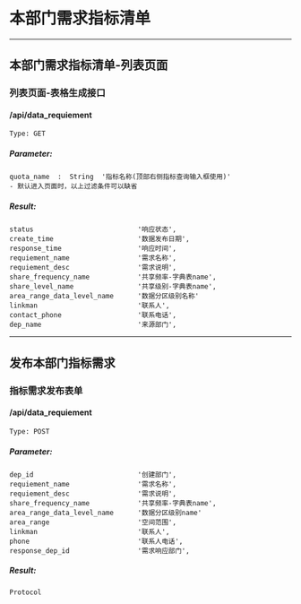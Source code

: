 # 本部门需求指标清单

-----

## 本部门需求指标清单-列表页面

### 列表页面-表格生成接口
#### /api/data_requiement
    Type: GET
##### Parameter:
    quota_name  :  String  '指标名称(顶部右侧指标查询输入框使用)'
    - 默认进入页面时，以上过滤条件可以缺省
##### Result:
    status                          '响应状态',
    create_time                     '数据发布日期',
    response_time                   '响应时间',
    requiement_name                 '需求名称',
    requiement_desc                 '需求说明',
    share_frequency_name            '共享频率-字典表name',
    share_level_name                '共享级别-字典表name',
    area_range_data_level_name      '数据分区级别名称'
    linkman                         '联系人',
    contact_phone                   '联系电话',
    dep_name                        '来源部门',

-----

## 发布本部门指标需求

### 指标需求发布表单
#### /api/data_requiement
    Type: POST
##### Parameter:
    dep_id                          '创建部门',
    requiement_name                 '需求名称',
    requiement_desc                 '需求说明',
    share_frequency_name            '共享频率-字典表name',
    area_range_data_level_name      '数据分区级别name'
    area_range                      '空间范围',
    linkman                         '联系人',
    phone                           '联系人电话',
    response_dep_id                 '需求响应部门',
##### Result:
    Protocol
